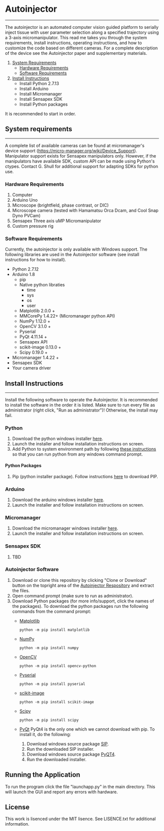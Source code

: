 # Autoinjector
-------------

The autoinjector is an automated computer vision guided platform to serially inject tissue with user parameter selection along a specified trajectory using a 3-axis micromanipulator. This read me takes you through the system requirements, install instructions, operating instructions, and how to customize the code based on different cameras. For a complete description of the device see the Autoinjector paper and supplementary materials. 

1. [System Requirements](https://github.com/ogshull/Autoinjector-/tree/PVCAM#system-requirements)
	- [Hardware Requirements](https://github.com/ogshull/Autoinjector-/tree/PVCAM#hardware-requirements)
	- [Software Requirements](https://github.com/ogshull/Autoinjector-/tree/PVCAM#software-requirements)
2. [Install Instructions](https://github.com/ogshull/Autoinjector-/tree/PVCAM#install-instructions)
	- Install Python 2.7.13
	- Install Arduino
	- Install Micromanager
	- Install Sensapex SDK
	- Install Python packages 

It is recommended to start in order. 

## System requirements 
-------------
A complete list of available cameras can be found at micromanager's device support (https://micro-manager.org/wiki/Device_Support). Manipulator support exists for Sensapex manipulators only. However, if the manipulators have available SDK, custom API can be made using Python's ctypes. Contact G. Shull for additional support for adapting SDKs for python use. 

### Hardware Requirements
1. Computer
2. Arduino Uno
3. Microscope (brightfield, phase contrast, or DIC)
4. Microscope camera (tested with Hamamatsu Orca Dcam, and Cool Snap Dyno PVCam)
5. Sensapex Three axis uMP Micromanipulator 
6. Custom pressure rig

### Software Requirements
Currently, the autoinjector is only available with Windows support. The following libraries are used in the Autoinjector software (see install instructions for how to install). 
- Python 2.7.12 
- Arduino 1.8
	- pip 
	- Native python libraties
		- time
		- sys
		- os
		- user
	- Matplotlib 2.0.0 +
	- MMCorePy 1.4.22+ (Micromanager python API)
	- NumPy 1.12.0 +
	- OpenCV 3.1.0 +
	- Pyserial 
	- PyQt 4.11.14 +
	- Sensapex API
	- scikit-image 0.13.0 +
	- Scipy 0.19.0 +
- Micromanager 1.4.22 +
- Sensapex SDK
- Your camera driver

## Install Instructions
-------------
Install the following software to operate the Autoinjector. It is recommended to install the software in the order it is listed. Make sure to run every file as administrator (right click, "Run as administrator")! Otherwise, the install may fail. 

### Python
1. Download the python windows installer [here](https://www.python.org/downloads/release/python-2713/). 
2. Launch the installer and follow installation instructions on screen.
3. Add Python to system environment path by following [these instructions](https://superuser.com/questions/143119/how-do-i-add-python-to-the-windows-path) so that you can run python from any windows command prompt.

#### Python Packages
1. Pip (python installer package). Follow instructions [here](https://github.com/BurntSushi/nfldb/wiki/Python-&-pip-Windows-installation#pip-install) to download PIP. 

### Arduino
1. Download the arduino windows installer [here](https://www.arduino.cc/en/Main/Software?).
2. Launch the installer and follow installation instructions on screen.

### Micromanager
1. Download the micromanager windows installer [here](https://micro-manager.org/wiki/Download_Micro-Manager_Latest_Release).
2. Launch the installer and follow installation instructions on screen.

### Sensapex SDK
1. TBD

### Autoinjector Software 
1. Download or clone this repository by clicking "Clone or Download" button on the topright area of the [Autoinjector Respository](https://github.com/ogshull/Autoinjector-/tree/PVCAM) and extract the files. 
2. Open command prompt (make sure to run as administrator).
3. Download Python packages (for more info/support, click the names of the packages). To download the python packages run the following commands from the command prompt:
	- [Matplotlib](https://matplotlib.org/users/installing.html#windows)
		```
		python -m pip install matplotlib
		```

	- [NumPy](http://www.numpy.org/)
		```
		python -m pip install numpy
		```

	- [OpenCV](https://pypi.org/project/opencv-python/3.1.0/)
		```
		python -m pip install opencv-python
		```

	- [Pyserial](https://github.com/pyserial/pyserial)
		```
		python -m pip install pyserial
		```

	- [scikit-image](http://scikit-image.org/docs/dev/install.html)
		```
		python -m pip install scikit-image
		```

	- [Scipy](https://www.scipy.org/install.html)
		```
		python -m pip install scipy
		```

	- [PyQt](http://pyqt.sourceforge.net/Docs/PyQt4/installation.html)
		PyQt4 is the only one which we cannot download with pip. To install it, do the following:
		1. Download windows source package [SIP](https://riverbankcomputing.com/software/sip/download). 
		2. Run the downloaded SIP installer.
		3. Download windows source package [PyQT4](https://riverbankcomputing.com/software/pyqt/download).
		4. Run the downloaded installer.


## Running the Application

 To run the program click the file "launchapp.py" in the main directory. This will launch the GUI and report any errors with hardware.

## License

This work is lisenced under the MIT lisence. See LISENCE.txt for additional information.  
